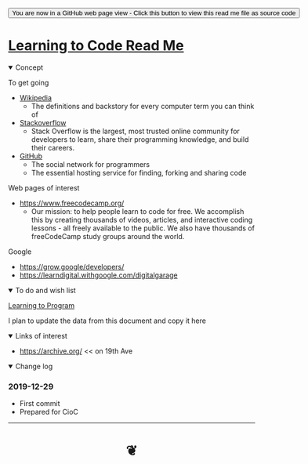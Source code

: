 <span style=display:none; >[You are now in a GitHub source code view - click this link to view Read Me file as a web page]( https://jaanga.github.io/documents/learning-to-code/ "View file as a web page." ) </span>


<div><input type=button onclick="window.location.href='https://github.com/jaanga/jaanga.github.io/tree/master/documents/learning-to-code/README.md'";
value='You are now in a GitHub web page view - Click this button to view this read me file as source code' ></div>


# [Learning to Code Read Me]( #README.md )

<!--
<iframe src=https://jaanga.github.io/cookbook/examples/xxxxxx/xxxxxx.html width=100% height=500px >Iframes are not viewable in GitHub source code view</iframe>
_basic-html.html_

### Full Screen: [ZZZZZ]( https://jaanga.github.io/cookbook/examples/xxxxxx/xxxxxx.html )

-->

<details open >
<summary>Concept</summary>

To get going

* [Wikipedia]( https://en.wikipedia.org/ )
  * The definitions and backstory for every computer term you can think of
* [Stackoverflow]( https://stackoverflow.com/ )
  * Stack Overflow is the largest, most trusted online community for developers to learn, share their programming knowledge, and build their careers.
* [GitHub]( https://github.com/ )
  * The social network for programmers
  * The essential hosting service for finding, forking and sharing code
  
  
Web pages of interest

* https://www.freecodecamp.org/
  * Our mission: to help people learn to code for free. We accomplish this by creating thousands of videos, articles, and interactive coding lessons - all freely available to the public. We also have thousands of freeCodeCamp study groups around the world.


Google

* https://grow.google/developers/
* https://learndigital.withgoogle.com/digitalgarage


 


</details>

<details open >
<summary>To do and wish list </summary>

[Learning to Program]( https://docs.google.com/document/d/1qSn_HibbOF-giNUv9OHf4eeUSo9rU2bRSTATQEL8Y0M/edit#heading=h.cn31rmtp8hb )

I plan to update the data from this document and copy it here

</details>


<details open >
<summary>Links of interest</summary>

* https://archive.org/ << on 19th Ave

</details>

<details open >
<summary>Change log </summary>

### 2019-12-29

* First commit
* Prepared for CioC

</details>

***

# <center title="hello!" ><a href=javascript:window.scrollTo(0,0); style=text-decoration:none; > ❦ </a></center>
